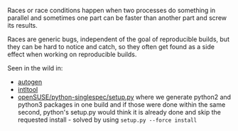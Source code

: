 Races or race conditions happen when two processes do something in parallel and sometimes one part can be faster than another part and screw its results.

Races are generic bugs, independent of the goal of reproducible builds, but they can be hard to notice and catch, so they often get found as a side effect when working on reproducible builds.

Seen in the wild in:
* [autogen](https://savannah.gnu.org/support/index.php?109234)
* [intltool](https://bugs.launchpad.net/intltool/+bug/1687644)
* [openSUSE/python-singlespec/setup.py](http://rb.zq1.de/compare.factory-20170428/python-bottle-compare.out) where we generate python2 and python3 packages in one build and if those were done within the same second, python's setup.py would think it is already done and skip the requested install - solved by using `setup.py --force install`
